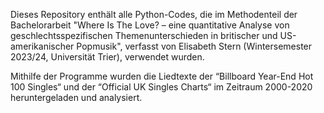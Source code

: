 Dieses Repository enthält alle Python-Codes, die im Methodenteil der Bachelorarbeit "Where Is The Love? – eine quantitative
Analyse von geschlechtsspezifischen Themenunterschieden in britischer und US-amerikanischer Popmusik", verfasst von Elisabeth
Stern (Wintersemester 2023/24, Universität Trier), verwendet wurden.

Mithilfe der Programme wurden die Liedtexte der “Billboard Year-End Hot 100 Singles“ und der “Official UK Singles Charts“
im Zeitraum 2000-2020 heruntergeladen und analysiert.

